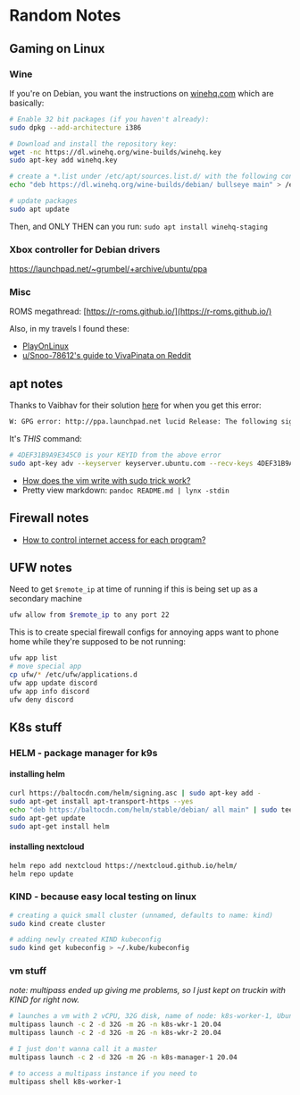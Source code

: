 # Random Notes

## Gaming on Linux

### Wine
If you're on Debian, you want the instructions on [winehq.com](https://wiki.winehq.org/Debian) which are basically:


```bash
# Enable 32 bit packages (if you haven't already): 
sudo dpkg --add-architecture i386

# Download and install the repository key: 
wget -nc https://dl.winehq.org/wine-builds/winehq.key
sudo apt-key add winehq.key

# create a *.list under /etc/apt/sources.list.d/ with the following content in this case for Debian bullseye
echo "deb https://dl.winehq.org/wine-builds/debian/ bullseye main" > /etc/apt/sources.list.d/wine.list

# update packages
sudo apt update
```

Then, and ONLY THEN can you run: `sudo apt install winehq-staging`

### Xbox controller for Debian drivers
https://launchpad.net/~grumbel/+archive/ubuntu/ppa

### Misc
ROMS megathread: [https://r-roms.github.io/](https://r-roms.github.io/)

Also, in my travels I found these:
- [PlayOnLinux](https://www.playonlinux.com/)
- [u/Snoo-78612's guide to VivaPinata on Reddit](https://www.reddit.com/r/VivaPinata/comments/jke4er/viva_pinata_gnulinux_installation_guide/)

## apt notes

Thanks to Vaibhav for their solution [here](https://vskulkarni.wordpress.com/2011/10/07/gpg-error-httpppa-launchpad-net/) for when you get this error:
```bash
W: GPG error: http://ppa.launchpad.net lucid Release: The following signatures couldn't be verified because the public key is not available: NO_PUBKEY 4DEF31B9A9E345C0
```

It's *THIS* command: 

```bash
# 4DEF31B9A9E345C0 is your KEYID from the above error
sudo apt-key adv --keyserver keyserver.ubuntu.com --recv-keys 4DEF31B9A9E345C0
```

- [How does the vim write with sudo trick work?](https://stackoverflow.com/questions/2600783/how-does-the-vim-write-with-sudo-trick-work)
- Pretty view markdown: `pandoc README.md | lynx -stdin`

## Firewall notes
- [How to control internet access for each program?](https://askubuntu.com/questions/45072/how-to-control-internet-access-for-each-program)

## UFW notes
Need to get `$remote_ip` at time of running if this is being set up as a secondary machine
```bash
ufw allow from $remote_ip to any port 22
```

This is to create special firewall configs for annoying apps want to phone home while they're supposed to be not running:
```bash
ufw app list
# move special app 
cp ufw/* /etc/ufw/applications.d
ufw app update discord
ufw app info discord
ufw deny discord
```

## K8s stuff

### HELM - package manager for k9s

#### installing helm
```bash
curl https://baltocdn.com/helm/signing.asc | sudo apt-key add -
sudo apt-get install apt-transport-https --yes
echo "deb https://baltocdn.com/helm/stable/debian/ all main" | sudo tee /etc/apt/sources.list.d/helm-stable-debian.list
sudo apt-get update
sudo apt-get install helm
```

#### installing nextcloud
```bash
helm repo add nextcloud https://nextcloud.github.io/helm/
helm repo update
```


### KIND - because easy local testing on linux

```bash
# creating a quick small cluster (unnamed, defaults to name: kind)
sudo kind create cluster

# adding newly created KIND kubeconfig
sudo kind get kubeconfig > ~/.kube/kubeconfig
```

### vm stuff
*note: multipass ended up giving me problems, so I just kept on truckin with KIND for right now.*

```bash
# launches a vm with 2 vCPU, 32G disk, name of node: k8s-worker-1, Ubuntu Image verion 20.04
multipass launch -c 2 -d 32G -m 2G -n k8s-wkr-1 20.04
multipass launch -c 2 -d 32G -m 2G -n k8s-wkr-2 20.04

# I just don't wanna call it a master
multipass launch -c 2 -d 32G -m 2G -n k8s-manager-1 20.04

# to access a multipass instance if you need to
multipass shell k8s-worker-1
```
